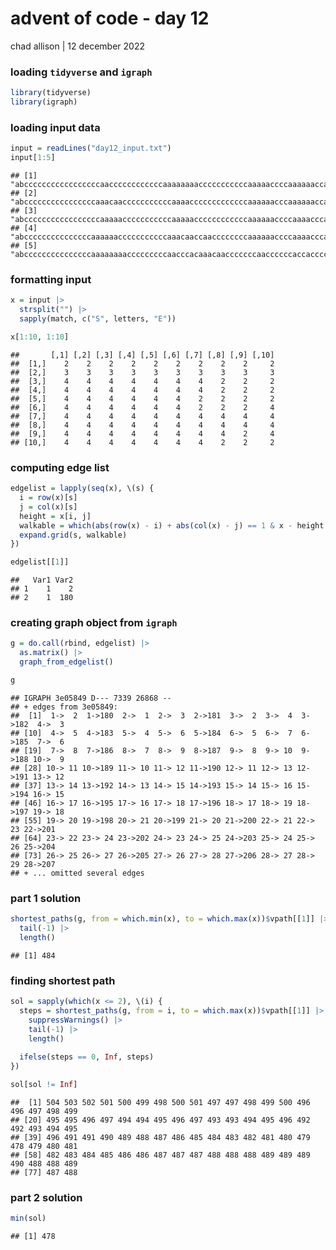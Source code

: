 advent of code - day 12
================
chad allison \| 12 december 2022

### loading `tidyverse` and `igraph`

``` r
library(tidyverse)
library(igraph)
```

### loading input data

``` r
input = readLines("day12_input.txt")
input[1:5]
```

    ## [1] "abcccccccccccccccccaaccccccccccccaaaaaaaacccccccccccaaaaaccccaaaaaaccaaaaaaaaaaaaaaaaaccccccccccccccccaaacccccaaaaaaaacccaaaccccccccccccccccccccccccccccccccccccccccccccccccccaaaaa"
    ## [2] "abccccccccccccccccaaacaacccccccccccaaaacccccccccccccaaaaaacccaaaaaaccaaaaaaaaaaaaaaaaaaaacccccccccaaacaaacccccaaaaaaaaaccaaaaccccccccccccccccccccccccccccccccccccccccccccccccaaaaaa"
    ## [3] "abcccccccccccccccccaaaaacccccccccccaaaaaccccccccccccaaaaaaccccaaaacccaaaacccaaaaaaaaaaaaacccccccccaaaaaaaaaacccaaaaaaaaccaaaaccccccccccccccccccccccccccccccccccaaacccccccccccaaaaaa"
    ## [4] "abcccccccccccccccaaaaaacccccccccccaaacaaccaaccccccccaaaaaaccccaaaacccaaaccccaaaaaaaaaaaaaccccccccccaaaaaaaaaccaaaaaacccccaaacccccccccccccccccccccccccccccccccccaaaccccccccccccccaaa"
    ## [5] "abcccccccccccccccaaaaaaaacccccccccaacccacaaacaacccccccaaccccccaccaccccccccaaaaaaaaaaaaccccccccccccccaaaaaaacccaaaaaaacccccccccccccaacccccccccccccccccccccccccccaaaccccccccccccccaaa"

### formatting input

``` r
x = input |>
  strsplit("") |>
  sapply(match, c("S", letters, "E"))

x[1:10, 1:10]
```

    ##       [,1] [,2] [,3] [,4] [,5] [,6] [,7] [,8] [,9] [,10]
    ##  [1,]    2    2    2    2    2    2    2    2    2     2
    ##  [2,]    3    3    3    3    3    3    3    3    3     3
    ##  [3,]    4    4    4    4    4    4    4    2    2     2
    ##  [4,]    4    4    4    4    4    4    4    2    2     2
    ##  [5,]    4    4    4    4    4    4    2    2    2     2
    ##  [6,]    4    4    4    4    4    4    2    2    2     4
    ##  [7,]    4    4    4    4    4    4    4    4    4     4
    ##  [8,]    4    4    4    4    4    4    4    4    4     4
    ##  [9,]    4    4    4    4    4    4    4    4    2     4
    ## [10,]    4    4    4    4    4    4    4    2    2     2

### computing edge list

``` r
edgelist = lapply(seq(x), \(s) {
  i = row(x)[s]
  j = col(x)[s]
  height = x[i, j]
  walkable = which(abs(row(x) - i) + abs(col(x) - j) == 1 & x - height <= 1)
  expand.grid(s, walkable)
})

edgelist[[1]]
```

    ##   Var1 Var2
    ## 1    1    2
    ## 2    1  180

### creating graph object from `igraph`

``` r
g = do.call(rbind, edgelist) |>
  as.matrix() |>
  graph_from_edgelist()

g
```

    ## IGRAPH 3e05849 D--- 7339 26868 -- 
    ## + edges from 3e05849:
    ##  [1]  1->  2  1->180  2->  1  2->  3  2->181  3->  2  3->  4  3->182  4->  3
    ## [10]  4->  5  4->183  5->  4  5->  6  5->184  6->  5  6->  7  6->185  7->  6
    ## [19]  7->  8  7->186  8->  7  8->  9  8->187  9->  8  9-> 10  9->188 10->  9
    ## [28] 10-> 11 10->189 11-> 10 11-> 12 11->190 12-> 11 12-> 13 12->191 13-> 12
    ## [37] 13-> 14 13->192 14-> 13 14-> 15 14->193 15-> 14 15-> 16 15->194 16-> 15
    ## [46] 16-> 17 16->195 17-> 16 17-> 18 17->196 18-> 17 18-> 19 18->197 19-> 18
    ## [55] 19-> 20 19->198 20-> 21 20->199 21-> 20 21->200 22-> 21 22-> 23 22->201
    ## [64] 23-> 22 23-> 24 23->202 24-> 23 24-> 25 24->203 25-> 24 25-> 26 25->204
    ## [73] 26-> 25 26-> 27 26->205 27-> 26 27-> 28 27->206 28-> 27 28-> 29 28->207
    ## + ... omitted several edges

### part 1 solution

``` r
shortest_paths(g, from = which.min(x), to = which.max(x))$vpath[[1]] |>
  tail(-1) |>
  length()
```

    ## [1] 484

### finding shortest path

``` r
sol = sapply(which(x <= 2), \(i) {
  steps = shortest_paths(g, from = i, to = which.max(x))$vpath[[1]] |>
    suppressWarnings() |>
    tail(-1) |>
    length()
  
  ifelse(steps == 0, Inf, steps)
})

sol[sol != Inf]
```

    ##  [1] 504 503 502 501 500 499 498 500 501 497 497 498 499 500 496 496 497 498 499
    ## [20] 495 495 496 497 494 494 495 496 497 493 493 494 495 496 492 492 493 494 495
    ## [39] 496 491 491 490 489 488 487 486 485 484 483 482 481 480 479 478 479 480 481
    ## [58] 482 483 484 485 486 486 487 487 487 488 488 488 489 489 489 490 488 488 489
    ## [77] 487 488

### part 2 solution

``` r
min(sol)
```

    ## [1] 478
